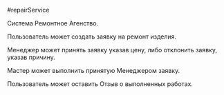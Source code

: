 #repairService

Система Ремонтное Агенство.

Пользователь может создать заявку на ремонт изделия.

Менеджер может принять заявку указав цену, либо отклонить заявку, указав причину.

Мастер может выполнить принятую Менеджером заявку.

Пользователь может оставить Отзыв о выполненных работах.
